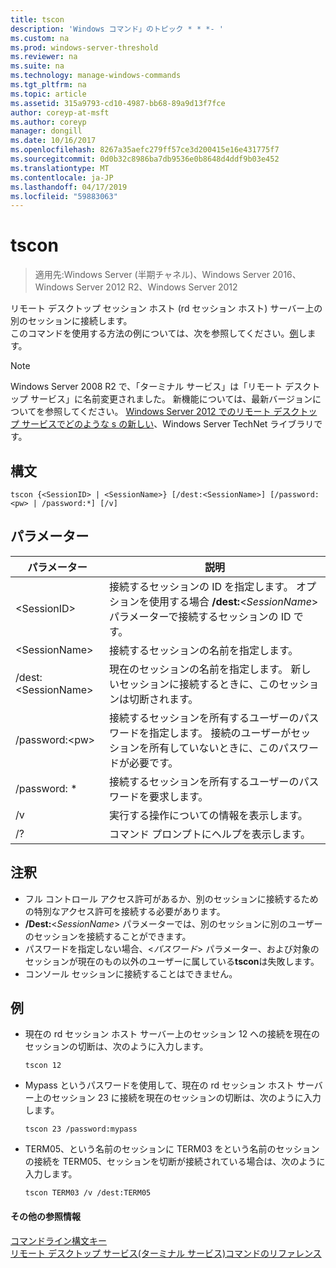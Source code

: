 ```yaml
---
title: tscon
description: 'Windows コマンド」のトピック * * *- '
ms.custom: na
ms.prod: windows-server-threshold
ms.reviewer: na
ms.suite: na
ms.technology: manage-windows-commands
ms.tgt_pltfrm: na
ms.topic: article
ms.assetid: 315a9793-cd10-4987-bb68-89a9d13f7fce
author: coreyp-at-msft
ms.author: coreyp
manager: dongill
ms.date: 10/16/2017
ms.openlocfilehash: 8267a35aefc279ff57ce3d200415e16e431775f7
ms.sourcegitcommit: 0d0b32c8986ba7db9536e0b8648d4ddf9b03e452
ms.translationtype: MT
ms.contentlocale: ja-JP
ms.lasthandoff: 04/17/2019
ms.locfileid: "59883063"
---
```

# <a name="tscon"></a>tscon

>適用先:Windows Server (半期チャネル)、Windows Server 2016、Windows Server 2012 R2、Windows Server 2012

リモート デスクトップ セッション ホスト (rd セッション ホスト) サーバー上の別のセッションに接続します。  
このコマンドを使用する方法の例については、次を参照してください。[例](#BKMK_examples)します。  

> [!NOTE]  
> Windows Server 2008 R2 で、「ターミナル サービス」は「リモート デスクトップ サービス」に名前変更されました。 新機能については、最新バージョンについてを参照してください。 [Windows Server 2012 でのリモート デスクトップ サービスでどのような s の新しい](https://technet.microsoft.com/library/hh831527)、Windows Server TechNet ライブラリです。  

## <a name="syntax"></a>構文  
```  
tscon {<SessionID> | <SessionName>} [/dest:<SessionName>] [/password:<pw> | /password:*] [/v]  
```  
## <a name="parameters"></a>パラメーター  
|パラメーター|説明|  
|-------|--------|  
|\<SessionID>|接続するセッションの ID を指定します。 オプションを使用する場合 **/dest:**<*SessionName*> パラメーターで接続するセッションの ID です。|  
|\<SessionName>|接続するセッションの名前を指定します。|  
|/dest:\<SessionName>|現在のセッションの名前を指定します。 新しいセッションに接続するときに、このセッションは切断されます。|  
|/password:\<pw>|接続するセッションを所有するユーザーのパスワードを指定します。 接続のユーザーがセッションを所有していないときに、このパスワードが必要です。|  
|/password: *|接続するセッションを所有するユーザーのパスワードを要求します。|  
|/v|実行する操作についての情報を表示します。|  
|/?|コマンド プロンプトにヘルプを表示します。|  

## <a name="remarks"></a>注釈  
-   フル コントロール アクセス許可があるか、別のセッションに接続するための特別なアクセス許可を接続する必要があります。  
-   **/Dest:**<*SessionName*> パラメーターでは、別のセッションに別のユーザーのセッションを接続することができます。  
-   パスワードを指定しない場合、<*パスワード*> パラメーター、および対象のセッションが現在のもの以外のユーザーに属している**tscon**は失敗します。  
-   コンソール セッションに接続することはできません。  

## <a name="BKMK_examples"></a>例  
-   現在の rd セッション ホスト サーバー上のセッション 12 への接続を現在のセッションの切断は、次のように入力します。  
    ```  
    tscon 12  
    ```  
-   Mypass というパスワードを使用して、現在の rd セッション ホスト サーバー上のセッション 23 に接続を現在のセッションの切断は、次のように入力します。  
    ```  
    tscon 23 /password:mypass  
    ```  
-   TERM05、という名前のセッションに TERM03 をという名前のセッションの接続を TERM05、セッションを切断が接続されている場合は、次のように入力します。  
    ```  
    tscon TERM03 /v /dest:TERM05  
    ```  
#### <a name="additional-references"></a>その他の参照情報  
[コマンドライン構文キー](command-line-syntax-key.md)  
[リモート デスクトップ サービス&#40;ターミナル サービス&#41;コマンドのリファレンス](remote-desktop-services-terminal-services-command-reference.md)  
